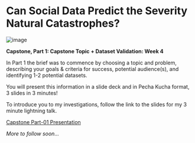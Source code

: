 # Can Social Data Predict the Severity Natural Catastrophes?

![image](https://media.giphy.com/media/CXLPSXYcP0mHe/giphy.gif)

**Capstone, Part 1: Capstone Topic + Dataset Validation: Week 4**

In Part 1 the brief was to commence by choosing a topic and problem, describing your goals & criteria for success, potential audience(s), and identifying 1-2 potential datasets. 

You will present this information in a slide deck and in Pecha Kucha format, 3 slides in 3 minutes!

To introduce you to my investigations, follow the link to the slides for my 3 minute lightning talk.

[Capstone Part-01 Presentation](https://github.com/tcroshaw/GA_DSI_Capstone/part-01/)

_More to follow soon..._
